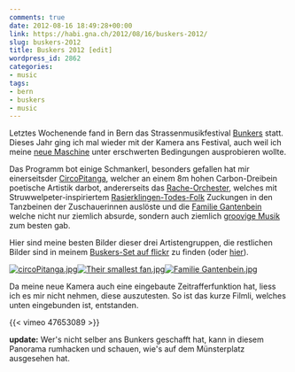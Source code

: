 ```yaml
---
comments: true
date: 2012-08-16 18:49:28+00:00
link: https://habi.gna.ch/2012/08/16/buskers-2012/
slug: buskers-2012
title: Buskers 2012 [edit]
wordpress_id: 2862
categories:
- music
tags:
- bern
- buskers
- music
---
```


Letztes Wochenende fand in Bern das Strassenmusikfestival [Bunkers](http://www.buskersbern.ch/en) statt. Dieses Jahr ging ich mal wieder mit der Kamera ans Festival, auch weil ich meine [neue Maschine](http://imaging.nikon.com/lineup/dslr/d7000/) unter erschwerten Bedingungen ausprobieren wollte.

Das Programm bot einige Schmankerl, besonders gefallen hat mir einerseitsder [CircoPitanga](http://www.circopitanga.com), welcher an einem 8m hohen Carbon-Dreibein poetische Artistik darbot, andererseits das [Rache-Orchester](http://www.myspace.com/thevendettaorchestra), welches mit Struwwelpeter-inspiriertem [Rasierklingen-Todes-Folk](https://youtu.be/blLM2MC7EzE) Zuckungen in den Tanzbeinen der Zuschauerinnen auslöste und die [Familie Gantenbein](http://www.familiegantenbein.ch/) welche nicht nur ziemlich absurde, sondern auch ziemlich [groovige Musik](http://youtu.be/74ufiaK-Q9E) zum besten gab.

Hier sind meine besten Bilder dieser drei Artistengruppen, die restlichen Bilder sind in meinem [Buskers-Set auf flickr](https://www.flickr.com/photos/habi/sets/72157631012817838/) zu finden (oder [hier](http://fotos.davidhaberth%C3%BCr.ch/index.php?type=sets&setId=72157631012817838)).

[![circoPitanga.jpg](https://habi.gna.ch/wp-content/uploads/2012/08/circoPitanga-tm.jpg)](https://habi.gna.ch/wp-content/uploads/2012/08/circoPitanga.jpg)[![Their smallest fan.jpg](https://habi.gna.ch/wp-content/uploads/2012/08/Their-smallest-fan-tm.jpg)](https://habi.gna.ch/wp-content/uploads/2012/08/Their-smallest-fan.jpg)[![Familie Gantenbein.jpg](https://habi.gna.ch/wp-content/uploads/2012/08/Familie-Gantenbein-tm.jpg)](https://habi.gna.ch/wp-content/uploads/2012/08/Familie-Gantenbein.jpg)

Da meine neue Kamera auch eine eingebaute Zeitrafferfunktion hat, liess ich es mir nicht nehmen, diese auszutesten. So ist das kurze Filmli, welches unten eingebunden ist, entstanden.

{{<  vimeo 47653089 >}}

**update:** Wer's nicht selber ans Bunkers geschafft hat, kann in diesem Panorama rumhacken und schauen, wie's auf dem Münsterplatz ausgesehen hat.
